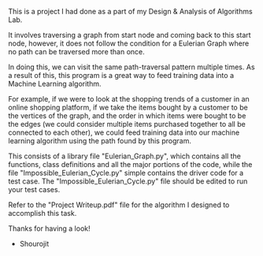 This is a project I had done as a part of my Design & Analysis of Algorithms Lab.

It involves traversing a graph from start node and coming back to this start node, however, it does not follow
the condition for a Eulerian Graph where no path can be traversed more than once.

In doing this, we can visit the same path-traversal pattern multiple times. As a result of this, this program is a
great way to feed training data into a Machine Learning algorithm.

For example, if we were to look at the shopping trends of a customer in an online shopping platform, if we take the items
bought by a customer to be the vertices of the graph, and the order in which items were bought to be the edges (we could
consider multiple items purchased together to all be connected to each other), we could feed training data into our
machine learning algorithm using the path found by this program.

This consists of a library file "Eulerian_Graph.py", which contains all the functions, class definitions and all the major
portions of the code, while the file "Impossible_Eulerian_Cycle.py" simple contains the driver code for a test case. The
"Impossible_Eulerian_Cycle.py" file should be edited to run your test cases.

Refer to the "Project Writeup.pdf" file for the algorithm I designed to accomplish this task.

Thanks for having a look!

- Shourojit
